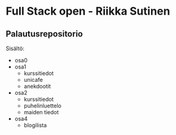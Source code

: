 # Full Stack open - Riikka Sutinen

## Palautusrepositorio

Sisältö:

- osa0
- osa1
  - kurssitiedot
  - unicafe
  - anekdootit
- osa2
  - kurssitiedot
  - puhelinluettelo
  - maiden tiedot
- osa4
  - blogilista
